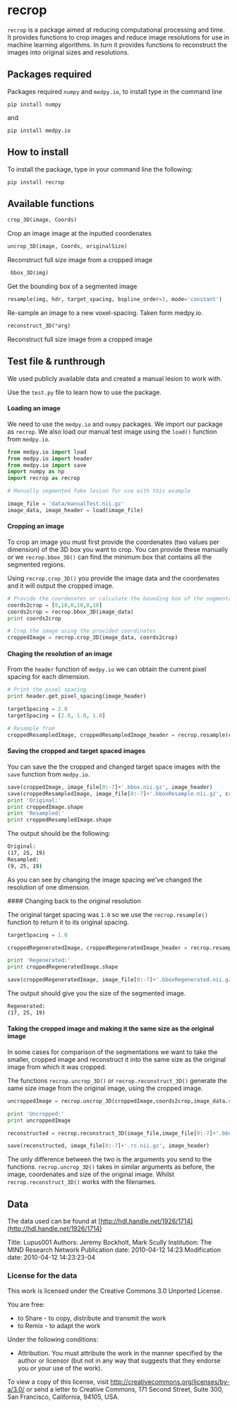 # recrop

`recrop` is a package aimed at reducing computational processing and time. It provides functions to crop images and reduce image resolutions for use in machine learning algorithms. In turn it provides functions to reconstruct the images into original sizes and resolutions.

## Packages required 

Packages required `numpy` and `medpy.io`, to install type in the command line

`pip install numpy`

and 

`pip install medpy.io`

## How to install

To install the package, type in your command line the following:

`pip install recrop`

## Available functions
```python
crop_3D(image, Coords)
```
Crop an image image at the inputted coordenates

```python
uncrop_3D(image, Coords, originalSize)
```
Reconstruct full size image from a cropped image

```python
 bbox_3D(img)
```
Get the bounding box of a segmented image

```python 
resample(img, hdr, target_spacing, bspline_order=3, mode='constant')
```

Re-sample an image to a new voxel-spacing. Taken form medpy.io.

```python
reconstruct_3D(*arg)
```
Reconstruct full size image from a cropped image

## Test file & runthrough
We used publicly available data and created a manual lesion to work with. 

Use the `test.py` file to learn how to use the package.

#### Loading an image
We need to use the `medpy.io` and `numpy` packages. We import our package as `recrop`. We also load our manual test image using the `load()` function from `medpy.io`.

```python
from medpy.io import load
from medpy.io import header
from medpy.io import save
import numpy as np
import recrop as recrop

# Manually segmented fake lesion for use with this example

image_file = 'data/manualTest.nii.gz'
image_data, image_header = load(image_file)
```

#### Cropping an image
To crop an image you must first provide the coordenates (two values per dimension) of the 3D box you want to crop. You can provide these manually or we `recrop.bbox_3D()` can find the minimum box that contains all the segmented regions.

Using `recrop.crop_3D()` you provide the image data and the coordenates and it will output the cropped image. 

```python
# Provide the coordenates or calculate the bounding box of the segmentation
coords2crop = [0,10,0,10,0,10]
coords2crop = recrop.bbox_3D(image_data)
print coords2crop

# Crop the image using the provided coordinates
croppedImage = recrop.crop_3D(image_data, coords2crop)
```

#### Chaging the resolution of an image

From the `header` function of `medpy.io` we can obtain the current pixel spacing for each dimension.

```python
# Print the pixel spacing
print header.get_pixel_spacing(image_header)

targetSpacing = 2.0
targetSpacing = [2.0, 1.0, 1.0]

# Resample from 
croppedResampledImage, croppedResampledImage_header = recrop.resample(croppedImage, image_header,targetSpacing)

```
#### Saving the cropped and target spaced images

You can save the the cropped and changed target space images with the `save` function from `medpy.io`.

```python
save(croppedImage, image_file[0:-7]+'.bbox.nii.gz', image_header)
save(croppedResampledImage, image_file[0:-7]+'.bboxResample.nii.gz', croppedResampledImage_header)
print 'Original:'
print croppedImage.shape
print 'Resampled:'
print croppedResampledImage.shape
```

The output should be the following:

```bash
Original:
(17, 25, 19)
Resampled:
(9, 25, 19)
```

As you can see by changing the image spacing we've changed the resolution of one dimension.

#### Changing back to the original resolution

The original target spacing was `1.0` so we use the `recrop.resample()` function to return it to its original spacing.

```python
targetSpacing = 1.0

croppedRegeneratedImage, croppedRegeneratedImage_header = recrop.resample(croppedResampledImage, croppedResampledImage_header, targetSpacing)

print 'Regenerated:'
print croppedRegeneratedImage.shape

save(croppedRegeneratedImage, image_file[0:-7]+'.bboxRegenerated.nii.gz', croppedRegeneratedImage_header)
```
The output should give you the size of the segmented image.

```bash
Regenerated:
(17, 25, 19)
```

#### Taking the cropped image and making it the same size as the original image

In some cases for comparison of the segmentations we want to take the smaller, cropped image and reconstruct it into the same size as the original image from which it was cropped.

The functions `recrop.uncrop_3D()` or `recrop.reconstruct_3D()` generate the same size image from the original image, using the cropped image.

```python
uncroppedImage = recrop.uncrop_3D(croppedImage,coords2crop,image_data.shape)

print 'Uncropped:'
print uncroppedImage

reconstructed = recrop.reconstruct_3D(image_file,image_file[0:-7]+'.bbox.nii.gz',coords2crop)

save(reconstructed, image_file[0:-7]+'.rc.nii.gz', image_header)
```

The only difference between the two is the arguments you send to the functions. `recrop.uncrop_3D()` takes in similar arguments as before, the image, coordenates and size of the original image. Whilst `recrop.reconstruct_3D()` works with the filenames.


## Data 
The data used can be found at [http://hdl.handle.net/1926/1714](http://hdl.handle.net/1926/1714)

Title: Lupus001
Authors: Jeremy Bockholt, Mark Scully
Institution: The MIND Research Network
Publication date: 2010-04-12 14:23
Modification date: 2010-04-12 14:23:23-04

### License for the data 
This work is licensed under the Creative Commons 3.0 Unported License.

You are free:
  * to Share - to copy, distribute and transmit the work
  * to Remix - to adapt the work

Under the following conditions:
  * Attribution. You must attribute the work in the manner specified by the author or licensor 
   (but not in any way that suggests that they endorse you or your use of the work).

To view a copy of this license, visit http://creativecommons.org/licenses/by-a/3.0/ 
or send a letter to Creative Commons, 171 Second Street, Suite 300, San Francisco, California, 94105, USA.